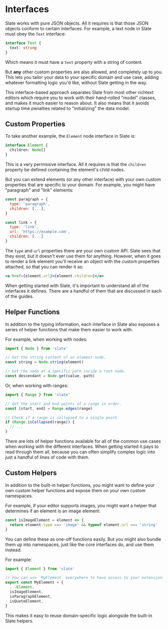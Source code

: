 # Interfaces

Slate works with pure JSON objects. All it requires is that those JSON objects conform to certain interfaces. For example, a text node in Slate must obey the `Text` interface:

```typescript
interface Text {
  text: string
}
```

Which means it must have a `text` property with a string of content.

But **any** other custom properties are also allowed, and completely up to you. This lets you tailor your data to your specific domain and use case, adding whatever formatting logic you'd like, without Slate getting in the way.

This interface-based approach separates Slate from most other richtext editors which require you to work with their hand-rolled "model" classes, and makes it much easier to reason about. It also means that it avoids startup time penalties related to "initializing" the data model.

## Custom Properties

To take another example, the `Element` node interface in Slate is:

```typescript
interface Element {
  children: Node[]
}
```

This is a very permissive interface. All it requires is that the `children` property be defined containing the element's child nodes.

But you can extend elements \(or any other interface\) with your own custom properties that are specific to your domain. For example, you might have "paragraph" and "link" elements:

```javascript
const paragraph = {
  type: 'paragraph',
  children: [...],
}

const link = {
  type: 'link',
  url: 'https://example.com',
  children: [...]
}
```

The `type` and `url` properties there are your own custom API. Slate sees that they exist, but it doesn't ever use them for anything. However, when it goes to render a link element you'll receive an object with the custom properties attached, so that you can render it as:

```jsx
<a href={element.url}>{element.children}</a>
```

When getting started with Slate, it's important to understand all of the interfaces it defines. There are a handful of them that are discussed in each of the guides.

## Helper Functions

In addition to the typing information, each interface in Slate also exposes a series of helper functions that make them easier to work with.

For example, when working with nodes:

```javascript
import { Node } from 'slate'

// Get the string content of an element node.
const string = Node.string(element)

// Get the node at a specific path inside a root node.
const descendant = Node.get(value, path)
```

Or, when working with ranges:

```javascript
import { Range } from 'slate'

// Get the start and end points of a range in order.
const [start, end] = Range.edges(range)

// Check if a range is collapsed to a single point.
if (Range.isCollapsed(range)) {
  // ...
}
```

There are lots of helper functions available for all of the common use cases when working with the different interfaces. When getting started it pays to read through them all, because you can often simplify complex logic into just a handful of lines of code with them.

## Custom Helpers

In addition to the built-in helper functions, you might want to define your own custom helper functions and expose them on your own custom namespaces.

For example, if your editor supports images, you might want a helper that determines if an element is an image element:

```javascript
const isImageElement = element => {
  return element.type === 'image' && typeof element.url === 'string'
}
```

You can define these as one-off functions easily. But you might also bundle them up into namespaces, just like the core interfaces do, and use them instead.

For example:

```javascript
import { Element } from 'slate'

// You can use `MyElement` everywhere to have access to your extensions.
export const MyElement = {
  ...Element,
  isImageElement,
  isParagraphElement,
  isQuoteElement,
}
```

This makes it easy to reuse domain-specific logic alongside the built-in Slate helpers.
